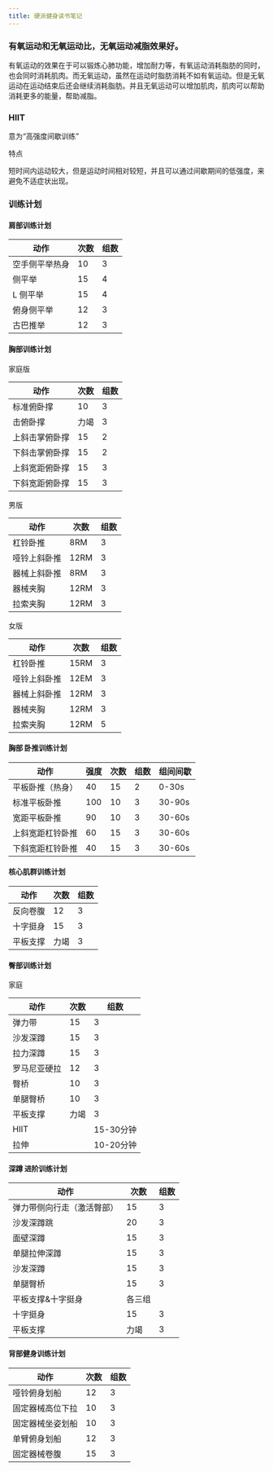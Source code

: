 ```yaml
---
title: 硬派健身读书笔记
---
```



### 有氧运动和无氧运动比，无氧运动减脂效果好。

有氧运动的效果在于可以锻炼心肺功能，增加耐力等，有氧运动消耗脂肪的同时，也会同时消耗肌肉。而无氧运动，虽然在运动时脂肪消耗不如有氧运动。但是无氧运动在运动结束后还会继续消耗脂肪。并且无氧运动可以增加肌肉，肌肉可以帮助消耗更多的能量，帮助减脂。

<!-- more -->

### HIIT

意为“高强度间歇训练”

特点

短时间内运动较大，但是运动时间相对较短，并且可以通过间歇期间的低强度，来避免不适症状出现。

### 训练计划

#### 肩部训练计划

| 动作           | 次数 | 组数 |
| -------------- | ---- | ---- |
| 空手侧平举热身 | 10   | 3    |
| 侧平举         | 15   | 4    |
| L 侧平举       | 15   | 4    |
| 俯身侧平举     | 12   | 3    |
| 古巴推举       | 12   | 3    |

#### 胸部训练计划

家庭版

| 动作           | 次数 | 组数 |
| -------------- | ---- | ---- |
| 标准俯卧撑     | 10   | 3    |
| 击俯卧撑       | 力竭 | 3    |
| 上斜击掌俯卧撑 | 15   | 2    |
| 下斜击掌俯卧撑 | 15   | 2    |
| 上斜宽距俯卧撑 | 15   | 3    |
| 下斜宽距俯卧撑 | 15   | 3    |

男版

| 动作         | 次数 | 组数 |
| ------------ | ---- | ---- |
| 杠铃卧推     | 8RM  | 3    |
| 哑铃上斜卧推 | 12RM | 3    |
| 器械上斜卧推 | 8RM  | 3    |
| 器械夹胸     | 12RM | 3    |
| 拉索夹胸     | 12RM | 3    |

女版

| 动作         | 次数 | 组数 |
| ------------ | ---- | ---- |
| 杠铃卧推     | 15RM | 3    |
| 哑铃上斜卧推 | 12EM | 3    |
| 器械上斜卧推 | 12RM | 3    |
| 器械夹胸     | 12RM | 3    |
| 拉索夹胸     | 12RM | 5    |

#### 胸部 卧推训练计划

| 动作             | 强度 | 次数 | 组数 | 组间间歇 |
| ---------------- | ---- | ---- | ---- | -------- |
| 平板卧推（热身） | 40   | 15   | 2    | 0-30s    |
| 标准平板卧推     | 100  | 10   | 3    | 30-90s   |
| 宽距平板卧推     | 90   | 10   | 3    | 30-60s   |
| 上斜宽距杠铃卧推 | 60   | 15   | 3    | 30-60s   |
| 下斜宽距杠铃卧推 | 40   | 15   | 3    | 30-60s   |

#### 核心肌群训练计划

| 动作     | 次数 | 组数 |
| -------- | ---- | ---- |
| 反向卷腹 | 12   | 3    |
| 十字挺身 | 15   | 3    |
| 平板支撑 | 力竭 | 3    |

#### 臀部训练计划

家庭

| 动作         | 次数 | 组数      |
| ------------ | ---- | --------- |
| 弹力带       | 15   | 3         |
| 沙发深蹲     | 15   | 3         |
| 拉力深蹲     | 15   | 3         |
| 罗马尼亚硬拉 | 12   | 3         |
| 臀桥         | 10   | 3         |
| 单腿臀桥     | 10   | 3         |
| 平板支撑     | 力竭 | 3         |
| HIIT         |      | 15-30分钟 |
| 拉伸         |      | 10-20分钟 |

#### 深蹲 进阶训练计划

| 动作                       | 次数   | 组数 |
| -------------------------- | ------ | ---- |
| 弹力带侧向行走（激活臀部） | 15     | 3    |
| 沙发深蹲跳                 | 20     | 3    |
| 面壁深蹲                   | 15     | 3    |
| 单腿拉伸深蹲               | 15     | 3    |
| 沙发深蹲                   | 15     | 3    |
| 单腿臀桥                   | 15     | 3    |
| 平板支撑&十字挺身          | 各三组 |      |
| 十字挺身                   | 15     | 3    |
| 平板支撑                   | 力竭   | 3    |

#### 背部健身训练计划

| 动作             | 次数 | 组数 |
| ---------------- | ---- | ---- |
| 哑铃俯身划船     | 12   | 3    |
| 固定器械高位下拉 | 10   | 3    |
| 固定器械坐姿划船 | 10   | 3    |
| 单臂俯身划船     | 12   | 3    |
| 固定器械卷腹     | 15   | 3    |


